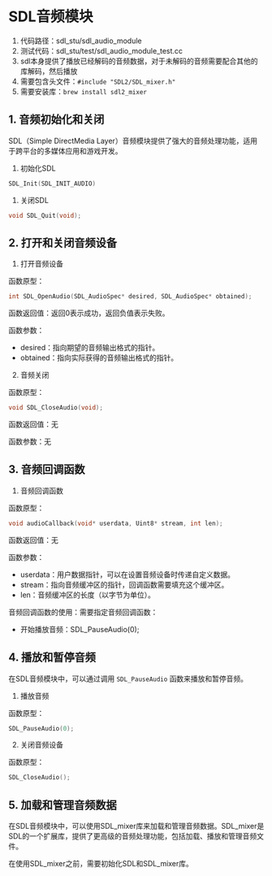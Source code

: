 ﻿# SDL音频模块

1. 代码路径：sdl_stu/sdl_audio_module
2. 测试代码：sdl_stu/test/sdl_audio_module_test.cc
3. sdl本身提供了播放已经解码的音频数据，对于未解码的音频需要配合其他的库解码，然后播放
4. 需要包含头文件：`#include "SDL2/SDL_mixer.h"`
5. 需要安装库：`brew install sdl2_mixer`

## 1. 音频初始化和关闭

SDL（Simple DirectMedia Layer）音频模块提供了强大的音频处理功能，适用于跨平台的多媒体应用和游戏开发。

1. 初始化SDL
```cpp
SDL_Init(SDL_INIT_AUDIO)
```

1. 关闭SDL
```cpp
void SDL_Quit(void);
```

## 2. 打开和关闭音频设备

1. 打开音频设备

函数原型：
```cpp
int SDL_OpenAudio(SDL_AudioSpec* desired, SDL_AudioSpec* obtained);
```

函数返回值：返回0表示成功，返回负值表示失败。

函数参数：
+ desired：指向期望的音频输出格式的指针。
+ obtained：指向实际获得的音频输出格式的指针。

2. 音频关闭

函数原型：
```cpp
void SDL_CloseAudio(void);
```

函数返回值：无

函数参数：无

## 3. 音频回调函数

1. 音频回调函数
   
函数原型：
```cpp
void audioCallback(void* userdata, Uint8* stream, int len);
```

函数返回值：无

函数参数：
+ userdata：用户数据指针，可以在设置音频设备时传递自定义数据。
+ stream：指向音频缓冲区的指针，回调函数需要填充这个缓冲区。
+ len：音频缓冲区的长度（以字节为单位）。

音频回调函数的使用：需要指定音频回调函数：
+ 开始播放音频：SDL_PauseAudio(0);

## 4. 播放和暂停音频

在SDL音频模块中，可以通过调用 `SDL_PauseAudio` 函数来播放和暂停音频。

1. 播放音频

函数原型：
```cpp
SDL_PauseAudio(0);
```

2. 关闭音频设备

函数原型：
```cpp
SDL_CloseAudio();
```

## 5. 加载和管理音频数据

在SDL音频模块中，可以使用SDL_mixer库来加载和管理音频数据。SDL_mixer是SDL的一个扩展库，提供了更高级的音频处理功能，包括加载、播放和管理音频文件。

在使用SDL_mixer之前，需要初始化SDL和SDL_mixer库。
